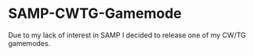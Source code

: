 # SAMP-CWTG-Gamemode
Due to my lack of interest in SAMP I decided to release one of my CW/TG gamemodes.
